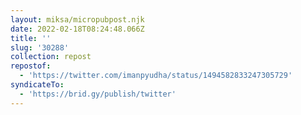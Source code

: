 ```yaml
---
layout: miksa/micropubpost.njk
date: 2022-02-18T08:24:48.066Z
title: ''
slug: '30288'
collection: repost
repostof:
  - 'https://twitter.com/imanpyudha/status/1494582833247305729'
syndicateTo:
  - 'https://brid.gy/publish/twitter'
---
```


